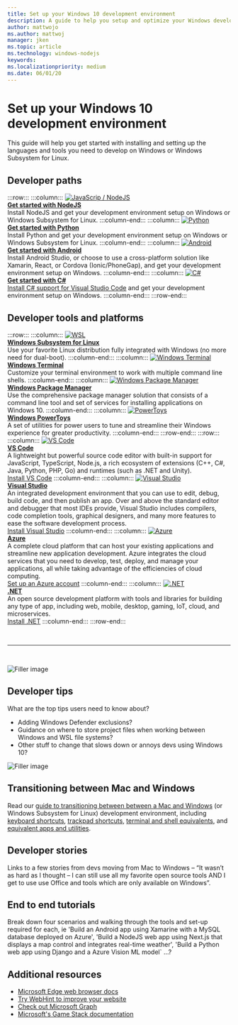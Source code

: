 ```yaml
---
title: Set up your Windows 10 development environment
description: A guide to help you setup and optimize your Windows development environment. We will get you started installing the languages and tools that you need to develop using Windows or Windows Subsystem for Linux.
author: mattwojo 
ms.author: mattwoj 
manager: jken
ms.topic: article
ms.technology: windows-nodejs
keywords: 
ms.localizationpriority: medium
ms.date: 06/01/20
---
```


# Set up your Windows 10 development environment

This guide will help you get started with installing and setting up the languages and tools you need to develop on Windows or Windows Subsystem for Linux.

## Developer paths

:::row:::
    :::column:::
       [![JavaScrip / NodeJS](../images/Nodejs.svg)](https://docs.microsoft.com/windows/nodejs)<br>
        **[Get started with NodeJS](https://docs.microsoft.com/windows/nodejs)**<br>
        Install NodeJS and get your development environment setup on Windows or Windows Subsystem for Linux.
    :::column-end:::
    :::column:::
       [![Python](../images/Python.svg)](https://docs.microsoft.com/windows/python)<br>
        **[Get started with Python](https://docs.microsoft.com/windows/python)**<br>
        Install Python and get your development environment setup on Windows or Windows Subsystem for Linux.
    :::column-end:::
    :::column:::
       [![Android](../images/Android.svg)](https://docs.microsoft.com/windows/android)<br>
        **[Get started with Android](https://docs.microsoft.com/windows/android)**<br>
        Install Android Studio, or choose to use a cross-platform solution like Xamarin, React, or Cordova (Ionic/PhoneGap), and get your development environment setup on Windows.
    :::column-end:::
    :::column:::
       [![C#](../images/Csharp.svg)](https://docs.microsoft.com/dotnet/csharp/)<br>
        **[Get started with C#](https://docs.microsoft.com/dotnet/csharp/)**<br>
        [Install C# support for Visual Studio Code](https://code.visualstudio.com/docs/languages/csharp) and get your development environment setup on Windows.
    :::column-end:::
:::row-end:::

## Developer tools and platforms

:::row:::
    :::column:::
       [![WSL](../images/windows-linux-dev-env.png)](https://docs.microsoft.com/windows/wsl/)<br>
        **[Windows Subsystem for Linux](https://docs.microsoft.com/windows/wsl/)**<br>
        Use your favorite Linux distribution fully integrated with Windows (no more need for dual-boot).
    :::column-end:::
    :::column:::
       [![Windows Terminal](../images/terminal.png)](https://docs.microsoft.com/windows/terminal/)<br>
        **[Windows Terminal](https://docs.microsoft.com/windows/terminal/)**<br>
        Customize your terminal environment to work with multiple command line shells.
    :::column-end:::
    :::column:::
       [![Windows Package Manager](../images/winget.png)](https://docs.microsoft.com/windows/package-manager/)<br>
        **[Windows Package Manager](https://docs.microsoft.com/windows/package-manager/)**<br>
        Use the comprehensive package manager solution that consists of a command line tool and set of services for installing applications on Windows 10.
    :::column-end:::
    :::column:::
       [![PowerToys](../images/powertoys.png)](https://github.com/microsoft/PowerToys)<br>
        **[Windows PowerToys](https://github.com/microsoft/PowerToys)**<br>
        A set of utilities for power users to tune and streamline their Windows experience for greater productivity.
    :::column-end:::
:::row-end:::
:::row:::
    :::column:::
       [![VS Code](../images/vscode.png)](https://code.visualstudio.com/docs)<br>
        **[VS Code](https://code.visualstudio.com/docs)**<br>
        A lightweight but powerful source code editor with built-in support for JavaScript, TypeScript, Node.js, a rich ecosystem of extensions (C++, C#, Java, Python, PHP, Go) and runtimes (such as .NET and Unity).<br>
        [Install VS Code](https://code.visualstudio.com/download)
    :::column-end:::
    :::column:::
       [![Visual Studio](../images/visualstudio.png)](https://docs.microsoft.com/visualstudio/windows/)<br>
        **[Visual Studio](https://docs.microsoft.com/visualstudio/windows/)**<br>
        An integrated development environment that you can use to edit, debug, build code, and then publish an app. Over and above the standard editor and debugger that most IDEs provide, Visual Studio includes compilers, code completion tools, graphical designers, and many more features to ease the software development process.<br>
        [Install Visual Studio](https://docs.microsoft.com/visualstudio/install/install-visual-studio)
    :::column-end:::
    :::column:::
       [![Azure](../images/azure.png)](https://docs.microsoft.com/azure/guides/developer/azure-developer-guide)<br>
        **[Azure](https://docs.microsoft.com/azure/guides/developer/azure-developer-guide)**<br>
        A complete cloud platform that can host your existing applications and streamline new application development. Azure integrates the cloud services that you need to develop, test, deploy, and manage your applications, all while taking advantage of the efficiencies of cloud computing.<br>
        [Set up an Azure account](https://azure.microsoft.com/free/)
    :::column-end:::
    :::column:::
       [![.NET](../images/net.png)](https://dotnet.microsoft.com/)<br>
        **[.NET](https://docs.microsoft.com/dotnet/standard/get-started/)**<br>
        An open source development platform with tools and libraries for building any type of app, including web, mobile, desktop, gaming, IoT, cloud, and microservices.<br>
        [Install .NET](https://dotnet.microsoft.com/download)
    :::column-end:::
:::row-end:::

<br>

---

<br>

![Filler image](../images/flashy-office.png)

## Developer tips

What are the top tips users need to know about?

* Adding Windows Defender exclusions?
* Guidance on where to store project files when working between Windows and WSL file systems?
* Other stuff to change that slows down or annoys devs using Windows 10?

![Filler image](../images/flashy-office2.png)

## Transitioning between Mac and Windows

Read our [guide to transitioning between between a Mac and Windows](https://docs.microsoft.com/windows/dev-environment/mac-to-windows) (or Windows Subsystem for Linux) development environment, including [keyboard shortcuts](https://docs.microsoft.com/windows/dev-environment/mac-to-windows#keyboard-shortcuts), [trackpad shortcuts](https://docs.microsoft.com/windows/dev-environment/mac-to-windows#trackpad-shortcuts), [terminal and shell equivalents](https://docs.microsoft.com/windows/dev-environment/mac-to-windows#terminal-and-shell), and [equivalent apps and utilities](https://docs.microsoft.com/windows/dev-environment/mac-to-windows#apps-and-utilities).

## Developer stories

Links to a few stories from devs moving from Mac to Windows – “It wasn’t as hard as I thought – I can still use all my favorite open source tools AND I get to use use Office and tools which are only available on Windows”.

## End to end tutorials

Break down four scenarios and walking through the tools and set-up required for each, ie 'Build an Android app using Xamarine with a MySQL database deployed on Azure', 'Build a NodeJS web app using Next.js that displays a map control and integrates real-time weather', 'Build a Python web app using Django and a Azure Vision ML model` ...?

## Additional resources

* [Microsoft Edge web browser docs](https://docs.microsoft.com/microsoft-edge/)
* [Try WebHint to improve your website](https://webhint.io/)
* [Check out Microsoft Graph](https://docs.microsoft.com/graph/)
* [Microsoft's Game Stack documentation](https://docs.microsoft.com/gaming/)